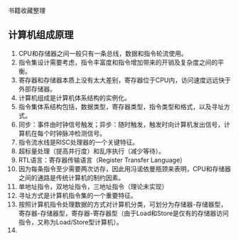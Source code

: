 书籍收藏整理


## 计算机组成原理

1. CPU和存储器之间一般只有一条总线，数据和指令轮流使用。
2. 指令集设计需要考虑，指令丰富度和指令增加带来的开销及复杂度之间的平衡。
3. 寄存器和存储器本质上没有太大差别，寄存器位于CPU内，访问速度远远快于外部存储器。
4. 计算机组成是计算机体系结构的实例化。
5. 指令集体系结构包括，数据类型，寄存器类型，指令类型和格式，以及寻址方式。
6. 同步：事件由时钟信号触发；异步：随时触发，触发时向计算机发出信号，计算机在每个时钟脉冲检测信号。
7. 指令流水线是RISC处理器的一个关键特征。
8. 超标量处理（提高并行度）和乱序执行（减少等待）。
9. RTL语言：寄存器传输语言（Register Transfer Language）
10. 因为每条指令至少需要两次访存，因此用冯诺依曼瓶颈来表明，CPU和存储器之间的通路是传统计算机的制约因素。
11. 单地址指令，双地址指令，三地址指令（理论未实现）
12. 寻址方式是计算机指令集的一个重要特征。
13. 按照计算机指令处理数据的方式对计算机分类，可划分为存储器-存储器型，寄存器-存储器型，寄存器-寄存器型（由于Load和Store是仅有的存储器访问指令，又称为Load/Store型计算机）。
14. 
